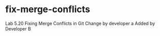 # fix-merge-conflicts
Lab 5.20 Fixing Merge Conflicts in Git
Change by developer a
Added by Developer B
